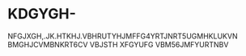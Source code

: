 # KDGYGH-
NFGJXGH,.JK.HTKHJ.VBHRUTYHJMFFG4YRTJNRT5UGMHKLUKVN BMGHJCVMBNKRT6CV VBJSTH XFGYUFG VBM56JMFYURTNBV
